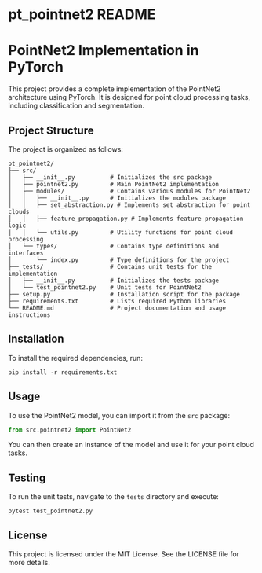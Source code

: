 # pt_pointnet2 README

# PointNet2 Implementation in PyTorch

This project provides a complete implementation of the PointNet2 architecture using PyTorch. It is designed for point cloud processing tasks, including classification and segmentation.

## Project Structure

The project is organized as follows:

```
pt_pointnet2/
├── src/
│   ├── __init__.py          # Initializes the src package
│   ├── pointnet2.py         # Main PointNet2 implementation
│   ├── modules/             # Contains various modules for PointNet2
│   │   ├── __init__.py      # Initializes the modules package
│   │   ├── set_abstraction.py # Implements set abstraction for point clouds
│   │   ├── feature_propagation.py # Implements feature propagation logic
│   │   └── utils.py         # Utility functions for point cloud processing
│   └── types/               # Contains type definitions and interfaces
│       └── index.py         # Type definitions for the project
├── tests/                   # Contains unit tests for the implementation
│   ├── __init__.py          # Initializes the tests package
│   └── test_pointnet2.py    # Unit tests for PointNet2
├── setup.py                 # Installation script for the package
├── requirements.txt         # Lists required Python libraries
└── README.md                # Project documentation and usage instructions
```

## Installation

To install the required dependencies, run:

```
pip install -r requirements.txt
```

## Usage

To use the PointNet2 model, you can import it from the `src` package:

```python
from src.pointnet2 import PointNet2
```

You can then create an instance of the model and use it for your point cloud tasks.

## Testing

To run the unit tests, navigate to the `tests` directory and execute:

```
pytest test_pointnet2.py
```

## License

This project is licensed under the MIT License. See the LICENSE file for more details.